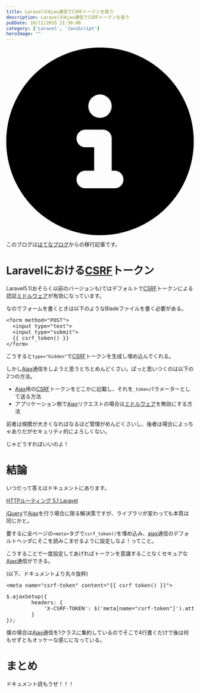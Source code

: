 ```yaml
---
title: LaravelのAjax通信でCSRFトークンを扱う
description: LaravelのAjax通信でCSRFトークンを扱う
pubDate: 10/11/2015 21:30:00
category: ['Laravel', 'JavaScript']
heroImage: ""
---
```


<div class="flex gap-3 items-center bg-gray-200 rounded-md px-5 py-2 mb-[40px]"> 
    <div> 
        <svg xmlns="http://www.w3.org/2000/svg" viewBox="0 0 512 512" class="inline w-6 h-6 fill-black_hover"> 
            <!--!Font Awesome Free 6.6.0 by @fontawesome - https://fontawesome.com License - https://fontawesome.com/license/free Copyright 2024 Fonticons, Inc.--> 
            <path d="M256 512A256 256 0 1 0 256 0a256 256 0 1 0 0 512zM216 336l24 0 0-64-24 0c-13.3 0-24-10.7-24-24s10.7-24 24-24l48 0c13.3 0 24 10.7 24 24l0 88 8 0c13.3 0 24 10.7 24 24s-10.7 24-24 24l-80 0c-13.3 0-24-10.7-24-24s10.7-24 24-24zm40-208a32 32 0 1 1 0 64 32 32 0 1 1 0-64z"></path> 
        </svg> 
    </div> 
    <div> 
        <p>
            このブログは<a 
                href="https://sota1235.hatenablog.com/entry/2015/10/11/213000"
                target="_blank"
                rel="noopener noreferrer"
            >はてなブログ</a>からの移行記事です。
        </p> 
    </div> 
</div>
        <h1>Laravelにおける<a class="keyword" href="http://d.hatena.ne.jp/keyword/CSRF">CSRF</a>トークン</h1>

<p>Laravel5.1(おそらく以前のバージョンも)ではデフォルトで<a class="keyword" href="http://d.hatena.ne.jp/keyword/CSRF">CSRF</a>トークンによる認証<a class="keyword" href="http://d.hatena.ne.jp/keyword/%A5%DF%A5%C9%A5%EB%A5%A6%A5%A7%A5%A2">ミドルウェア</a>が有効になっています。</p>

<p>なのでフォームを書くときは以下のようなBladeファイルを書く必要がある。</p>

<pre class="code" data-lang="" data-unlink>&lt;form method=&#34;POST&#34;&gt;
  &lt;input type=&#34;text&#34;&gt;
  &lt;input type=&#34;submit&#34;&gt;
  {{ csrf_token() }}
&lt;/form&gt;</pre>


<p>こうすると<code>type="hidden"</code>で<a class="keyword" href="http://d.hatena.ne.jp/keyword/CSRF">CSRF</a>トークンを生成し埋め込んでくれる。</p>

<p>しかし<a class="keyword" href="http://d.hatena.ne.jp/keyword/Ajax">Ajax</a>通信をしようと思うとちとめんどくさい。ぱっと思いつくのは以下の2つの方法。</p>

<ul>
<li><a class="keyword" href="http://d.hatena.ne.jp/keyword/Ajax">Ajax</a>用の<a class="keyword" href="http://d.hatena.ne.jp/keyword/CSRF">CSRF</a>トークンをどこかに記載し、それを<code>_token</code>パラメーターとして送る方法</li>
<li>アプリケーション側で<a class="keyword" href="http://d.hatena.ne.jp/keyword/Ajax">Ajax</a>リクエストの場合は<a class="keyword" href="http://d.hatena.ne.jp/keyword/%A5%DF%A5%C9%A5%EB%A5%A6%A5%A7%A5%A2">ミドルウェア</a>を無効にする方法</li>
</ul>


<p>前者は規模が大きくなればなるほど管理がめんどくさいし、後者は場合によっちゃありだがセキュリティ的によろしくない。</p>

<p>じゃどうすればいいのよ！</p>

<h1>結論</h1>

<p>いつだって答えはドキュメントにあります。</p>

<p><a href="http://readouble.com/laravel/5/1/ja/routing.html#csrf-x-csrf-token">HTTP&#x30EB;&#x30FC;&#x30C6;&#x30A3;&#x30F3;&#x30B0; 5.1 Laravel</a></p>

<p><a class="keyword" href="http://d.hatena.ne.jp/keyword/jQuery">jQuery</a>で<a class="keyword" href="http://d.hatena.ne.jp/keyword/Ajax">Ajax</a>を行う場合に限る解決策ですが、ライブラリが変わっても本質は同じかと。</p>

<p>要するに全ページの<code>&lt;meta&gt;</code>タグで<code>csrf_token()</code>を埋め込み、<a class="keyword" href="http://d.hatena.ne.jp/keyword/ajax">ajax</a>通信のデフォルトヘッダにそこを読みこませるように設定しなよ！ってこと。</p>

<p>こうすることで一度設定してあげればトークンを意識することなくセキュアな<a class="keyword" href="http://d.hatena.ne.jp/keyword/Ajax">Ajax</a>通信ができる。</p>

<p>(以下、ドキュメントより丸々抜粋)</p>

<pre class="code" data-lang="" data-unlink>&lt;meta name=&#34;csrf-token&#34; content=&#34;{{ csrf_token() }}&#34;&gt;</pre>




<pre class="code" data-lang="" data-unlink>$.ajaxSetup({
        headers: {
            &#39;X-CSRF-TOKEN&#39;: $(&#39;meta[name=&#34;csrf-token&#34;]&#39;).attr(&#39;content&#39;)
        }
});</pre>


<p>僕の場合は<a class="keyword" href="http://d.hatena.ne.jp/keyword/Ajax">Ajax</a>通信を1クラスに集約しているのでそこで4行書くだけで後は何もせずともオッケーな感じになっている。</p>

<h1>まとめ</h1>

<p>ドキュメント読もうぜ！！！</p>

